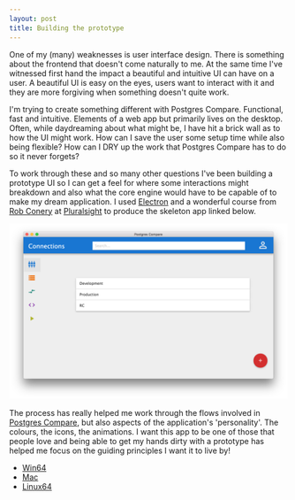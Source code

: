 ```yaml
---
layout: post
title: Building the prototype
---
```


One of my (many) weaknesses is user interface design. There is something about the frontend that doesn't come naturally to me. At the same time I've witnessed first hand the impact a beautiful and intuitive UI can have on a user. A beautiful UI is easy on the eyes, users want to interact with it and they are more forgiving when something doesn't quite work.

I'm trying to create something different with Postgres Compare. Functional, fast and intuitive. Elements of a web app but primarily lives on the desktop. Often, while daydreaming about what might be, I have hit a brick wall as to how the UI might work. How can I save the user some setup time while also being flexible? How can I DRY up the work that Postgres Compare has to do so it never forgets? 

To work through these and so many other questions I've been building a prototype UI so I can get a feel for where some interactions might breakdown and also what the core engine would have to be capable of to make my dream application. I used [Electron](http://electron.atom.io) and a wonderful course from [Rob Conery](https://www.twitter.com/robconery) at [Pluralsight](https://app.pluralsight.com/library/courses/electron-playbook/table-of-contents) to produce the skeleton app linked below.

![alt text](../img/pg_compare.png "Postgres Compare prototype screenshot")

The process has really helped me work through the flows involved in [Postgres Compare](http://www.postgrescompare.com), but also aspects of the application's 'personality'. The colours, the icons, the animations. I want this app to be one of those that people love and being able to get my hands dirty with a prototype has helped me focus on the guiding principles I want it to live by!

* [Win64](https://drive.google.com/open?id=0B3SuQPH12XXtdUpyUmVnSDVROU0)
* [Mac](https://drive.google.com/open?id=0B3SuQPH12XXtMjNjX0ljNG4tblU)
* [Linux64](https://drive.google.com/file/d/0B3SuQPH12XXtSURZTG54cmNndWM/view?usp=sharing)
